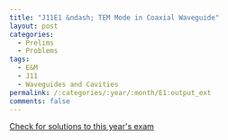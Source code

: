 ```yaml
---
title: "J11E1 &ndash; TEM Mode in Coaxial Waveguide"
layout: post
categories:
  - Prelims
  - Problems
tags:
  - E&M
  - J11
  - Waveguides and Cavities
permalink: /:categories/:year/:month/E1:output_ext
comments: false
---
```

<object data="2011J1E.pdf" type="application/pdf" width="100%" height="500"></object>
<div class="message"><a href='https://princetonprelim.com/prelim/26/'>Check for solutions to this year's exam</a></div>